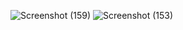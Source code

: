 ![Screenshot (159)](https://github.com/user-attachments/assets/da1b6b22-473d-45cf-8251-b0e4f8b3c4b8)
![Screenshot (153)](https://github.com/user-attachments/assets/896c5c22-4d9c-42b3-8fd2-548c5f3f3ab6)
